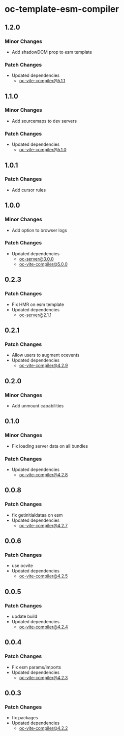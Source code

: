 # oc-template-esm-compiler

## 1.2.0

### Minor Changes

- Add shadowDOM prop to esm template

### Patch Changes

- Updated dependencies
  - oc-vite-compiler@5.1.1

## 1.1.0

### Minor Changes

- Add sourcemaps to dev servers

### Patch Changes

- Updated dependencies
  - oc-vite-compiler@5.1.0

## 1.0.1

### Patch Changes

- Add cursor rules

## 1.0.0

### Minor Changes

- Add option to browser logs

### Patch Changes

- Updated dependencies
  - oc-server@3.0.0
  - oc-vite-compiler@5.0.0

## 0.2.3

### Patch Changes

- Fix HMR on esm template
- Updated dependencies
  - oc-server@2.1.1

## 0.2.1

### Patch Changes

- Allow users to augment ocevents
- Updated dependencies
  - oc-vite-compiler@4.2.9

## 0.2.0

### Minor Changes

- Add unmount capabilities

## 0.1.0

### Minor Changes

- Fix loading server data on all bundles

### Patch Changes

- Updated dependencies
  - oc-vite-compiler@4.2.8

## 0.0.8

### Patch Changes

- fix getinitialdataa on esm
- Updated dependencies
  - oc-vite-compiler@4.2.7

## 0.0.6

### Patch Changes

- use ocvite
- Updated dependencies
  - oc-vite-compiler@4.2.5

## 0.0.5

### Patch Changes

- update build
- Updated dependencies
  - oc-vite-compiler@4.2.4

## 0.0.4

### Patch Changes

- Fix esm params/imports
- Updated dependencies
  - oc-vite-compiler@4.2.3

## 0.0.3

### Patch Changes

- fix packages
- Updated dependencies
  - oc-vite-compiler@4.2.2
